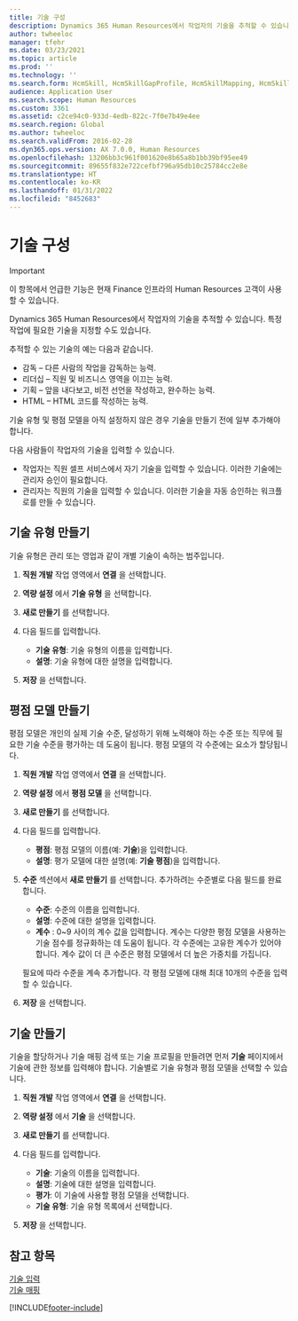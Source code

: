 ```yaml
---
title: 기술 구성
description: Dynamics 365 Human Resources에서 작업자의 기술을 추적할 수 있습니다. 특정 작업에 필요한 기술을 지정할 수도 있습니다.
author: twheeloc
manager: tfehr
ms.date: 03/23/2021
ms.topic: article
ms.prod: ''
ms.technology: ''
ms.search.form: HcmSkill, HcmSkillGapProfile, HcmSkillMapping, HcmSkillType, HcmEmployeeDevelopmentWorkspace
audience: Application User
ms.search.scope: Human Resources
ms.custom: 3361
ms.assetid: c2ce94c0-933d-4edb-822c-7f0e7b49e4ee
ms.search.region: Global
ms.author: twheeloc
ms.search.validFrom: 2016-02-28
ms.dyn365.ops.version: AX 7.0.0, Human Resources
ms.openlocfilehash: 13206bb3c961f001620e8b65a8b1bb39bf95ee49
ms.sourcegitcommit: 89655f832e722cefbf796a95db10c25784cc2e8e
ms.translationtype: HT
ms.contentlocale: ko-KR
ms.lasthandoff: 01/31/2022
ms.locfileid: "8452683"
---
```

# <a name="configure-skills"></a>기술 구성

> [!IMPORTANT]
> 이 항목에서 언급한 기능은 현재 Finance 인프라의 Human Resources 고객이 사용할 수 있습니다.  


Dynamics 365 Human Resources에서 작업자의 기술을 추적할 수 있습니다. 특정 작업에 필요한 기술을 지정할 수도 있습니다.

추적할 수 있는 기술의 예는 다음과 같습니다.

- 감독 – 다른 사람의 작업을 감독하는 능력.
- 리더십 – 직원 및 비즈니스 영역을 이끄는 능력.
- 기획 – 앞을 내다보고, 비전 선언을 작성하고, 완수하는 능력.
- HTML – HTML 코드를 작성하는 능력.

기술 유형 및 평점 모델을 아직 설정하지 않은 경우 기술을 만들기 전에 일부 추가해야 합니다.

다음 사람들이 작업자의 기술을 입력할 수 있습니다.

- 작업자는 직원 셀프 서비스에서 자기 기술을 입력할 수 있습니다. 이러한 기술에는 관리자 승인이 필요합니다.
- 관리자는 직원의 기술을 입력할 수 있습니다. 이러한 기술을 자동 승인하는 워크플로를 만들 수 있습니다.

## <a name="create-a-skill-type"></a>기술 유형 만들기

기술 유형은 관리 또는 영업과 같이 개별 기술이 속하는 범주입니다.

1. **직원 개발** 작업 영역에서 **연결** 을 선택합니다.

2. **역량 설정** 에서 **기술 유형** 을 선택합니다.

3. **새로 만들기** 를 선택합니다.

4. 다음 필드를 입력합니다.

   - **기술 유형**: 기술 유형의 이름을 입력합니다.
   - **설명**: 기술 유형에 대한 설명을 입력합니다.

5. **저장** 을 선택합니다.

## <a name="create-a-rating-model"></a>평점 모델 만들기

평점 모델은 개인의 실제 기술 수준, 달성하기 위해 노력해야 하는 수준 또는 직무에 필요한 기술 수준을 평가하는 데 도움이 됩니다. 평점 모델의 각 수준에는 요소가 할당됩니다.

1. **직원 개발** 작업 영역에서 **연결** 을 선택합니다.

2. **역량 설정** 에서 **평점 모델** 을 선택합니다.

3. **새로 만들기** 를 선택합니다.

4. 다음 필드를 입력합니다.

   - **평점**: 평점 모델의 이름(예: **기술**)을 입력합니다.
   - **설명**: 평가 모델에 대한 설명(예: **기술 평점**)을 입력합니다.

5. **수준** 섹션에서 **새로 만들기** 를 선택합니다. 추가하려는 수준별로 다음 필드를 완료합니다.

   - **수준**: 수준의 이름을 입력합니다.
   - **설명**: 수준에 대한 설명을 입력합니다.
   - **계수** : 0~9 사이의 계수 값을 입력합니다. 계수는 다양한 평점 모델을 사용하는 기술 점수를 정규화하는 데 도움이 됩니다. 각 수준에는 고유한 계수가 있어야 합니다. 계수 값이 더 큰 수준은 평점 모델에서 더 높은 가중치를 가집니다.

   필요에 따라 수준을 계속 추가합니다. 각 평점 모델에 대해 최대 10개의 수준을 입력할 수 있습니다.

6. **저장** 을 선택합니다.

## <a name="create-a-skill"></a>기술 만들기

기술을 할당하거나 기술 매핑 검색 또는 기술 프로필을 만들려면 먼저 **기술** 페이지에서 기술에 관한 정보를 입력해야 합니다. 기술별로 기술 유형과 평점 모델을 선택할 수 있습니다.

1. **직원 개발** 작업 영역에서 **연결** 을 선택합니다.

2. **역량 설정** 에서 **기술** 을 선택합니다.

3. **새로 만들기** 를 선택합니다.

4. 다음 필드를 입력합니다.

   - **기술**: 기술의 이름을 입력합니다.
   - **설명**: 기술에 대한 설명을 입력합니다.
   - **평가**: 이 기술에 사용할 평점 모델을 선택합니다.
   - **기술 유형**: 기술 유형 목록에서 선택합니다.

5. **저장** 을 선택합니다.

## <a name="see-also"></a>참고 항목

[기술 입력](hr-develop-enter-skills.md)<br>
[기술 매핑](hr-develop-map-skills.md)

[!INCLUDE[footer-include](../includes/footer-banner.md)]
